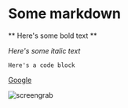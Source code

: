 # Some markdown

** Here's some bold text **

*Here's some italic text*

``` Here's a code block ```

[Google](http://www.google.com)

![screengrab](./GPS_pairing.JPG)
